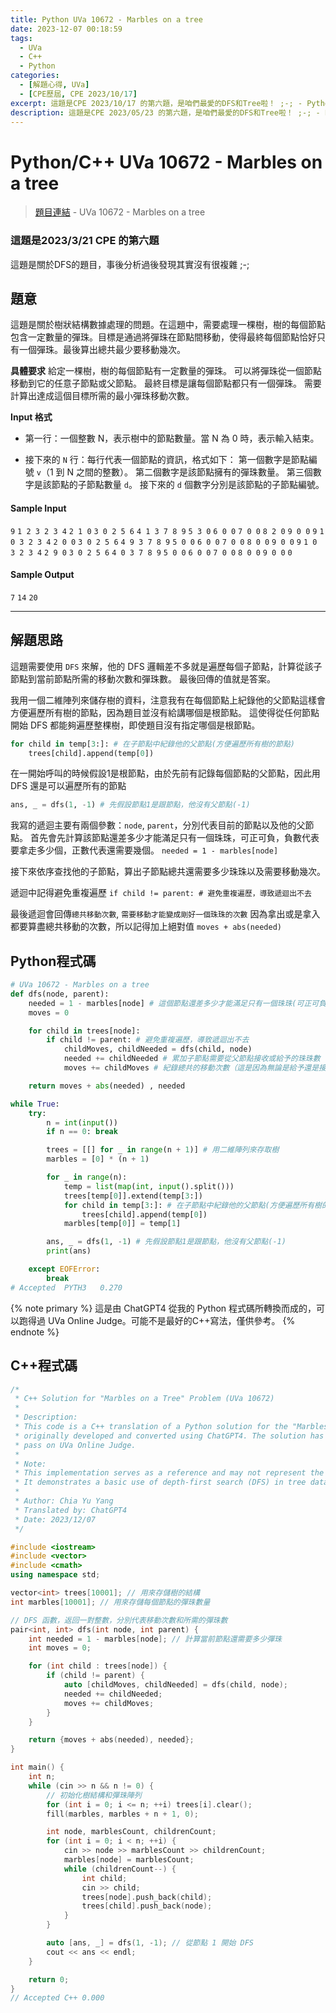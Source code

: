 ```yaml
---
title: Python UVa 10672 - Marbles on a tree
date: 2023-12-07 00:18:59
tags:
  - UVa
  - C++
  - Python
categories:
  - [解題心得, UVa]
  - [CPE歷屆, CPE 2023/10/17]
excerpt: 這題是CPE 2023/10/17 的第六題，是咱們最愛的DFS和Tree啦！ ;-; - Python/C++ UVa 10672 - Marbles on a tree 解題心得
description: 這題是CPE 2023/05/23 的第六題，是咱們最愛的DFS和Tree啦！ ;-; - Python/C++ UVa 10672 - Marbles on a tree 解題心得
---
```

# Python/C++ UVa 10672 - Marbles on a tree

>[題目連結](https://onlinejudge.org/index.php?option=onlinejudge&Itemid=8&page=show_problem&problem=1613) - UVa 10672 - Marbles on a tree 

### 這題是2023/3/21 CPE 的第六題
這題是關於DFS的題目，事後分析過後發現其實沒有很複雜 ;-;

## 題意
這題是關於樹狀結構數據處理的問題。在這題中，需要處理一棵樹，樹的每個節點包含一定數量的彈珠。目標是通過將彈珠在節點間移動，使得最終每個節點恰好只有一個彈珠。最後算出總共最少要移動幾次。

**具體要求**
給定一棵樹，樹的每個節點有一定數量的彈珠。
可以將彈珠從一個節點移動到它的任意子節點或父節點。
最終目標是讓每個節點都只有一個彈珠。
需要計算出達成這個目標所需的最小彈珠移動次數。

**Input 格式**
* 第一行：一個整數 N，表示樹中的節點數量。當 N 為 0 時，表示輸入結束。

* 接下來的 `N` 行：每行代表一個節點的資訊，格式如下：
    第一個數字是節點編號 `v`（1 到 N 之間的整數）。
    第二個數字是該節點擁有的彈珠數量。
    第三個數字是該節點的子節點數量 `d`。
    接下來的 `d` 個數字分別是該節點的子節點編號。


#### Sample Input 
`9`
`1 2 3 2 3 4`
`2 1 0`
`3 0 2 5 6`
`4 1 3 7 8 9`
`5 3 0`
`6 0 0`
`7 0 0`
`8 2 0`
`9 0 0`
`9`
`1 0 3 2 3 4`
`2 0 0`
`3 0 2 5 6`
`4 9 3 7 8 9`
`5 0 0`
`6 0 0`
`7 0 0`
`8 0 0`
`9 0 0`
`9`
`1 0 3 2 3 4`
`2 9 0`
`3 0 2 5 6`
`4 0 3 7 8 9`
`5 0 0`
`6 0 0`
`7 0 0`
`8 0 0`
`9 0 0`
`0`

#### Sample Output 
`7`
`14`
`20`

---
## 解題思路
這題需要使用 `DFS` 來解，他的 DFS 邏輯差不多就是遍歷每個子節點，計算從該子節點到當前節點所需的移動次數和彈珠數。
最後回傳的值就是答案。

我用一個二維陣列來儲存樹的資料，注意我有在每個節點上紀錄他的父節點這樣會方便遍歷所有樹的節點，因為題目並沒有給講哪個是根節點。
這使得從任何節點開始 DFS 都能夠遍歷整棵樹，即使題目沒有指定哪個是根節點。
```python
for child in temp[3:]: # 在子節點中紀錄他的父節點(方便遍歷所有樹的節點)
    trees[child].append(temp[0])
```

在一開始呼叫的時候假設1是根節點，由於先前有記錄每個節點的父節點，因此用 DFS 還是可以遍歷所有的節點
```python
ans, _ = dfs(1, -1) # 先假設節點1是跟節點，他沒有父節點(-1)
```

我寫的遞迴主要有兩個參數：`node`, `parent`，分別代表目前的節點以及他的父節點。
首先會先計算該節點還差多少才能滿足只有一個珠珠，可正可負，負數代表要拿走多少個，正數代表還需要幾個。
`needed = 1 - marbles[node]`

接下來依序查找他的子節點，算出子節點總共還需要多少珠珠以及需要移動幾次。

遞迴中記得避免重複遍歷
`if child != parent: # 避免重複遍歷，導致遞迴出不去`

最後遞迴會回傳`總共移動次數`, `需要移動才能變成剛好一個珠珠的次數`
因為拿出或是拿入都要算盡總共移動的次數，所以記得加上絕對值
`moves + abs(needed)`

## Python程式碼
```python
# UVa 10672 - Marbles on a tree
def dfs(node, parent):
    needed = 1 - marbles[node] # 這個節點還差多少才能滿足只有一個珠珠(可正可負)
    moves = 0

    for child in trees[node]:
        if child != parent: # 避免重複遍歷，導致遞迴出不去
            childMoves, childNeeded = dfs(child, node)
            needed += childNeeded # 累加子節點需要從父節點接收或給予的珠珠數（因為珠珠要移動到子節點時一定會經過父節點）
            moves += childMoves # 紀錄總共的移動次數（這是因為無論是給予還是接收彈珠，都算作一次移動）

    return moves + abs(needed) , needed 

while True:
    try:
        n = int(input())
        if n == 0: break

        trees = [[] for _ in range(n + 1)] # 用二維陣列來存取樹
        marbles = [0] * (n + 1)

        for _ in range(n):
            temp = list(map(int, input().split()))
            trees[temp[0]].extend(temp[3:])
            for child in temp[3:]: # 在子節點中紀錄他的父節點(方便遍歷所有樹的節點)
                trees[child].append(temp[0])
            marbles[temp[0]] = temp[1]

        ans, _ = dfs(1, -1) # 先假設節點1是跟節點，他沒有父節點(-1)
        print(ans)

    except EOFError:
        break
# Accepted	PYTH3	0.270
```

{% note primary %}
這是由 ChatGPT4 從我的 Python 程式碼所轉換而成的，可以跑得過 UVa Online Judge。可能不是最好的C++寫法，僅供參考。
{% endnote %}

## C++程式碼
```c++
/*
 * C++ Solution for "Marbles on a Tree" Problem (UVa 10672)
 * 
 * Description:
 * This code is a C++ translation of a Python solution for the "Marbles on a Tree" problem,
 * originally developed and converted using ChatGPT4. The solution has been verified to
 * pass on UVa Online Judge.
 *
 * Note:
 * This implementation serves as a reference and may not represent the most optimized approach.
 * It demonstrates a basic use of depth-first search (DFS) in tree data structures.
 *
 * Author: Chia Yu Yang
 * Translated by: ChatGPT4
 * Date: 2023/12/07
 */

#include <iostream>
#include <vector>
#include <cmath>
using namespace std;

vector<int> trees[10001]; // 用來存儲樹的結構
int marbles[10001]; // 用來存儲每個節點的彈珠數量

// DFS 函數，返回一對整數，分別代表移動次數和所需的彈珠數
pair<int, int> dfs(int node, int parent) {
    int needed = 1 - marbles[node]; // 計算當前節點還需要多少彈珠
    int moves = 0;

    for (int child : trees[node]) {
        if (child != parent) {
            auto [childMoves, childNeeded] = dfs(child, node);
            needed += childNeeded;
            moves += childMoves;
        }
    }

    return {moves + abs(needed), needed};
}

int main() {
    int n;
    while (cin >> n && n != 0) {
        // 初始化樹結構和彈珠陣列
        for (int i = 0; i <= n; ++i) trees[i].clear();
        fill(marbles, marbles + n + 1, 0);

        int node, marblesCount, childrenCount;
        for (int i = 0; i < n; ++i) {
            cin >> node >> marblesCount >> childrenCount;
            marbles[node] = marblesCount;
            while (childrenCount--) {
                int child;
                cin >> child;
                trees[node].push_back(child);
                trees[child].push_back(node);
            }
        }

        auto [ans, _] = dfs(1, -1); // 從節點 1 開始 DFS
        cout << ans << endl;
    }

    return 0;
}
// Accepted	C++	0.000
```